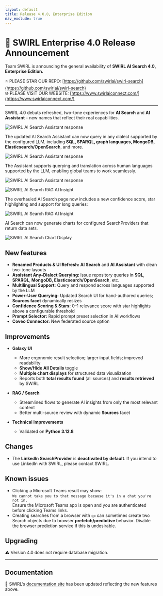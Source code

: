 ```yaml
---
layout: default
title: Release 4.0.0, Enterprise Edition
nav_exclude: true
---
```


# 🚀 SWIRL Enterprise 4.0 Release Announcement

Team SWIRL is announcing the general availability of **SWIRL AI Search 4.0, Enterprise Edition.**
  
⭐ PLEASE STAR OUR REPO: [https://github.com/swirlai/swirl-search](https://github.com/swirlai/swirl-search)  
🌐 PLEASE VISIT OUR WEBSITE: [https://www.swirlaiconnect.com/](https://www.swirlaiconnect.com/)  

---

SWIRL 4.0 debuts refreshed, two-tone experiences for **AI Search** and **AI Assistant** - new names that reflect their real capabilities.

![SWIRL AI Search Assistant response](../images/swirl_40_chat_saic.png)

The updated AI Search Assistant can now query in any dialect supported by the configured LLM, including **SQL, SPARQL, graph languages, MongoDB, Elasticsearch/OpenSearch**, and more. 

![SWIRL AI Search Assistant response](../images/swirl_40_chat_SQL.png)

The Assistant supports querying and translation across human languages supported by the LLM, enabling global teams to work seamlessly.

![SWIRL AI Search Assistant response](../images/swirl_40_chat_query_in_japanese.png)

![SWIRL AI Search RAG AI Insight](../images/4_0_0-RAG.png)

The overhauled AI Search page now includes a new confidence score, star highlighting and support for long queries:

![SWIRL AI Search RAG AI Insight](../images/4_0_0-RAG.png)

AI Search can now generate charts for configured SearchProviders that return data sets. 

![SWIRL AI Search Chart Display](../images/swirl_40_chart_display.png)

## New features

- **Renamed Products & UI Refresh:** **AI Search** and **AI Assistant** with clean two-tone layouts  
- **Assistant Any-Dialect Querying:** Issue repository queries in **SQL, SPARQL, MongoDB, Elasticsearch/OpenSearch**, etc.  
- **Multilingual Support:** Query and respond across languages supported by the LLM  
- **Power-User Querying:** Updated Search UI for hand-authored queries; **Sources facet** dynamically resizes  
- **Confidence Scoring & Stars:** 0–1 relevance score with star highlights above a configurable threshold  
- **Prompt Selector:** Rapid prompt preset selection in AI workflows  
- **Coveo Connector:** New federated source option

## Improvements

- **Galaxy UI**  
  - More ergonomic result selection; larger input fields; improved readability  
  - **Show/Hide All Details** toggle  
  - **Multiple chart displays** for structured data visualization  
  - Reports both **total results found** (all sources) and **results retrieved** by SWIRL

- **RAG / Search**  
  - Streamlined flows to generate AI insights from only the most relevant content  
  - Better multi-source review with dynamic **Sources** facet

- **Technical Improvements**  
  - Validated on **Python 3.12.8**

## Changes

- The **LinkedIn SearchProvider** is **deactivated by default**. If you intend to use LinkedIn with SWIRL, please contact SWIRL.

## Known issues

- Clicking a Microsoft Teams result may show:  
  `We cannot take you to that message because it's in a chat you're not in.`  
  Ensure the Microsoft Teams app is open and you are authenticated before clicking Teams links.  
- Creating searches from a browser with `q=` can sometimes create two Search objects due to browser **prefetch/predictive** behavior. Disable the browser prediction service if this is undesirable.

## Upgrading

⚠️ Version 4.0 does not require database migration.  

---

## Documentation

📘 SWIRL’s [documentation site](../index) has been updated reflecting the new features above.

